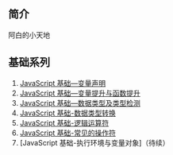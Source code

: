 ## 简介

阿白的小天地

## 基础系列

1. [JavaScript 基础—变量声明](https://github.com/mobei95/blog/issues/1)
2. [JavaScript 基础—变量提升与函数提升](https://github.com/mobei95/blog/issues/2)
3. [JavaScript 基础—数据类型及类型检测](https://github.com/mobei95/blog/issues/3)
4. [JavaScript 基础-数据类型转换](https://github.com/mobei95/blog/issues/4)
5. [JavaScript 基础-逻辑运算符](https://github.com/mobei95/blog/issues/5)
6. [JavaScript 基础-常见的操作符](https://github.com/mobei95/blog/issues/6)
7. [JavaScript 基础-执行环境与变量对象]（待续）
